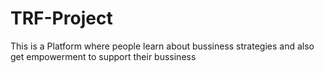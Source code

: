 # TRF-Project
This is a Platform where people learn about bussiness strategies and also get empowerment to support their bussiness

